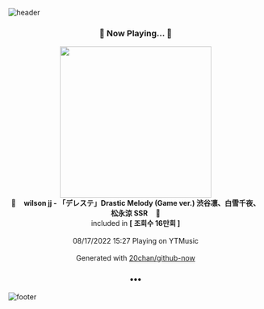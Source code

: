 ![header](https://capsule-render.vercel.app/api?type=wave&height=170&section=header&text=Hi.%20I'm%20SHIFT&fontColor=090707&fontAlignX=45&fontAlignY=65&fontSize=100)

<h3 align="center">🎵 Now Playing... 🎵</h3>
<p align="center">
  <a href="https://music.youtube.com/watch?v=_ZZ6sMhy_4Q">
    <img width="300" src="https://i.ytimg.com/vi/_ZZ6sMhy_4Q/sddefault.jpg?sqp=-oaymwEWCJADEOEBIAQqCghqEJQEGHgg6AJIWg&rs">
  </a>
  <br>
  🎵&nbsp&nbsp&nbsp <b>wilson jj - 「デレステ」Drastic Melody (Game ver.) 渋谷凛、白雪千夜、松永涼 SSR</b> &nbsp&nbsp&nbsp🎵
  <br>
  included in <b>[ 조회수 16만회 ]</b>
  
  <br />
  <br />
  08/17/2022 15:27 Playing on YTMusic
  <br />
  <br />
  Generated with <a href="https://github.com/20chan/github-now">20chan/github-now</a>
</p>

<h3 align="center">•••</h3>

![footer](https://capsule-render.vercel.app/api?type=wave&height=150&section=footer)
